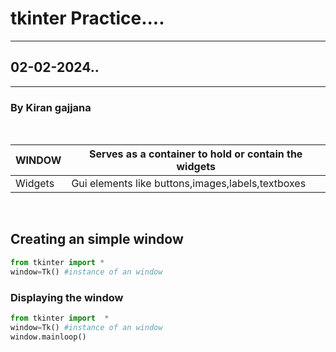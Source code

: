 # tkinter Practice....
---
## 02-02-2024..
---
### By Kiran gajjana
<br>

|WINDOW|Serves as a container to hold or contain the widgets|
|---|-------------------------------------------------------|
|Widgets|Gui elements like buttons,images,labels,textboxes  |
<br>

## Creating an simple window
```python
from tkinter import *
window=Tk() #instance of an window
```
### Displaying the window
```python
from tkinter import  *
window=Tk() #instance of an window
window.mainloop()
``` 
